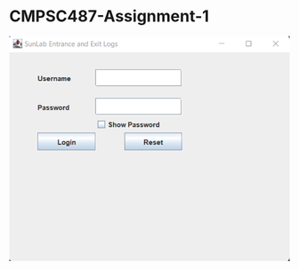 # CMPSC487-Assignment-1

![alt text](https://github.com/jjs7017/CMPSC487-Assignment-1/blob/main/src/pictures/Picture1.png?raw=true)
